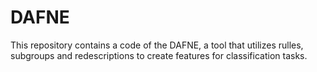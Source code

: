 # DAFNE
This repository contains a code of the DAFNE, a tool that utilizes rulles, subgroups and redescriptions to create features for classification tasks.
